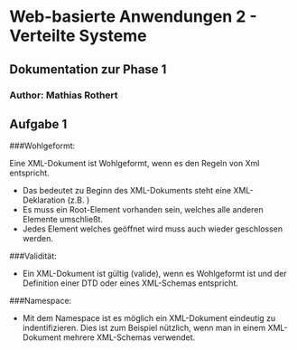 # Web-basierte Anwendungen 2 - Verteilte Systeme

## Dokumentation zur Phase 1

### Author: Mathias Rothert

## Aufgabe 1

###Wohlgeformt:

Eine XML-Dokument ist Wohlgeformt, wenn es den Regeln von Xml entspricht. 
* Das bedeutet zu Beginn des XML-Dokuments steht eine XML-Deklaration 
(z.B. <?xml version="1.0"?>)
* Es muss ein Root-Element vorhanden sein, welches alle anderen Elemente umschließt.
* Jedes Element welches geöffnet wird muss auch wieder geschlossen werden.

###Validität:

* Ein XML-Dokument ist gültig (valide), wenn es Wohlgeformt ist und der Definition einer DTD oder eines XML-Schemas entspricht.

###Namespace:

* Mit dem Namespace ist es möglich ein XML-Dokument eindeutig zu indentifizieren.
Dies ist zum Beispiel nützlich, wenn man in einem XML-Dokument mehrere XML-Schemas verwendet. 
